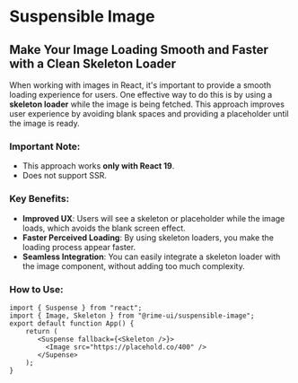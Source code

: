 # Suspensible Image

## Make Your Image Loading Smooth and Faster with a Clean Skeleton Loader

When working with images in React, it's important to provide a smooth loading experience for users. One effective way to do this is by using a **skeleton loader** while the image is being fetched. This approach improves user experience by avoiding blank spaces and providing a placeholder until the image is ready.

### Important Note:
- This approach works **only with React 19**.
- Does not support SSR.

### Key Benefits:
- **Improved UX**: Users will see a skeleton or placeholder while the image loads, which avoids the blank screen effect.
- **Faster Perceived Loading**: By using skeleton loaders, you make the loading process appear faster.
- **Seamless Integration**: You can easily integrate a skeleton loader with the image component, without adding too much complexity.

### How to Use:

```tsx
import { Suspense } from "react";
import { Image, Skeleton } from "@rime-ui/suspensible-image";
export default function App() {
    return (
       <Suspense fallback={<Skeleton />}>
         <Image src="https://placehold.co/400" />
       </Supense>
    );
}
```